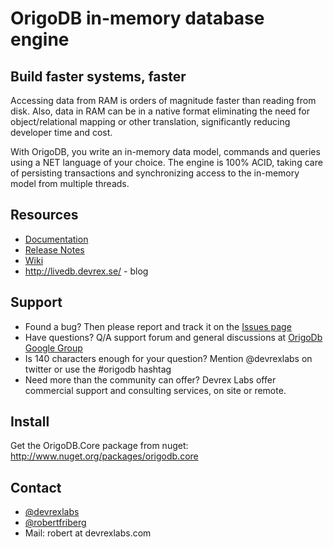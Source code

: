 OrigoDB in-memory database engine
=======

## Build faster systems, faster
Accessing data from RAM is orders of magnitude faster than reading from disk. 
Also, data in RAM can be in a native format eliminating the need for object/relational
mapping or other translation, significantly reducing developer time and cost.

With OrigoDB, you write an in-memory data model, commands and queries using a NET language of your choice. 
The engine is 100% ACID, taking care of persisting transactions and synchronizing access to the in-memory model from
multiple threads.

## Resources
* [Documentation](../../wiki/documentation)
* [Release Notes](../../wiki/Release-Notes)
*  [Wiki](../../wiki)
* http://livedb.devrex.se/ - blog

## Support
* Found a bug? Then please report and track it on the [Issues page](../../issues)
* Have questions? Q/A support forum and general discussions at [OrigoDb Google Group](https://groups.google.com/forum/#!forum/origodb)
* Is 140 characters enough for your question? Mention @devrexlabs on twitter or use the #origodb hashtag
* Need more than the community can offer? Devrex Labs offer commercial support and consulting services, on site or remote. 

## Install
Get the OrigoDB.Core package from nuget: http://www.nuget.org/packages/origodb.core


## Contact
  * [@devrexlabs](https://twitter.com/devrexlabs)
  * [@robertfriberg](https://twitter.com/robertfriberg)
  * Mail: robert at devrexlabs.com
